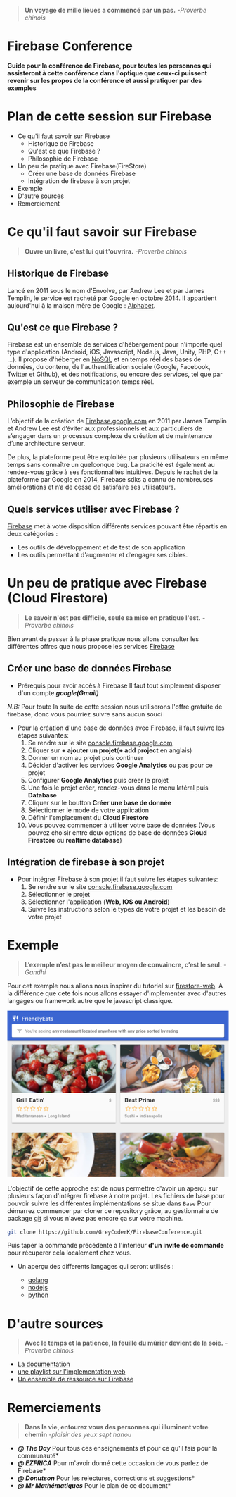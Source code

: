 > __Un voyage de mille lieues a commencé par un pas.__
> *-Proverbe chinois*

# Firebase Conference

__Guide pour la conférence de Firebase, pour toutes les personnes qui assisteront à cette conférence dans l'optique que ceux-ci puissent revenir sur les propos de la conférence et aussi pratiquer par des exemples__


# Plan de cette session sur Firebase
  - Ce qu'il faut savoir sur Firebase
    - Historique de Firebase
    - Qu'est ce que Firebase ?
    - Philosophie de Firebase
  - Un peu de pratique avec Firebase(FireStore)
    - Créer une base de données Firebase
    - Intégration de firebase à son projet
  - Exemple
  - D'autre sources
  - Remerciement

# Ce qu'il faut savoir sur Firebase

> __Ouvre un livre, c'est lui qui t'ouvrira.__
> *-Proverbe chinois*


## Historique de Firebase

Lancé en 2011 sous le nom d'Envolve, par Andrew Lee et par James Templin, le service est racheté par Google en octobre 2014. Il appartient aujourd'hui à la maison mère de Google : [Alphabet](https://fr.wikipedia.org/wiki/Alphabet_(entreprise)).


## Qu'est ce que Firebase ?

Firebase est un ensemble de services d'hébergement pour n'importe quel type d'application (Android, iOS, Javascript, Node.js, Java, Unity, PHP, C++ ...). Il propose d'héberger en [NoSQL](https://fr.wikipedia.org/wiki/NoSQL) et en temps réel des bases de données, du contenu, de l'authentification sociale (Google, Facebook, Twitter et Github), et des notifications, ou encore des services, tel que par exemple un serveur de communication temps réel.


## Philosophie de Firebase

L’objectif de la création de [Firebase.google.com](https://firebase.google.com) en 2011 par James Tamplin et Andrew Lee est d’éviter aux professionnels et aux particuliers de s’engager dans un processus complexe de création et de maintenance d’une architecture serveur.

De plus, la plateforme peut être exploitée par plusieurs utilisateurs en même temps sans connaître un quelconque bug. La praticité est également au rendez-vous grâce à ses fonctionnalités intuitives. Depuis le rachat de la plateforme par Google en 2014, Firebase sdks a connu de nombreuses améliorations et n’a de cesse de satisfaire ses utilisateurs.


## Quels services utiliser avec Firebase ?

[Firebase](https://firebase.google.com) met à votre disposition différents services pouvant être répartis en deux catégories :
  - Les outils de développement et de test de son application
  - Les outils permettant d’augmenter et d’engager ses cibles.
  
 
 
# Un peu de pratique avec Firebase (Cloud Firestore)
 
 > **Le savoir n'est pas difficile, seule sa mise en pratique l'est.**
 > *-Proverbe chinois*
 
 Bien avant de passer à la phase pratique nous allons consulter les différentes offres que nous propose les services [Firebase](https://firebase.google.com/pricing/)

 
 ## Créer une base de données Firebase
  
  - Prérequis pour avoir accès à Firebase
    Il faut tout simplement disposer d'un compte *__google(Gmail)__*
    
 
  *N.B:* Pour toute la suite de cette session nous utiliserons l'offre gratuite de firebase, donc vous pourriez suivre sans aucun souci
 
  * Pour la création d'une base de données avec Firebase, il faut suivre les étapes suivantes:
    1. Se rendre sur le site [console.firebase.google.com](https://console.firebase.google.com/)
    2. Cliquer sur __+ ajouter un projet__(__+ add project__ en anglais)
    3. Donner un nom au projet puis continuer
    4. Décider d'activer les services **Google Analytics** ou pas pour ce projet
    5. Configurer **Google Analytics** puis créer le projet
    6. Une fois le projet créer, rendez-vous dans le menu latéral puis **Database**
    7. Cliquer sur le boutton **Créer une base de donnée**
    8. Sélectionner le mode de votre application
    9. Définir l'emplacement du **Cloud Firestore**
    10. Vous pouvez commencer à utiliser votre base de données (Vous pouvez choisir entre deux options de base de données **Cloud Firestore** ou **realtime database**)
  
  
 ## Intégration de firebase à son projet
 
  * Pour intégrer Firebase à son projet il faut suivre les étapes suivantes:
    1. Se rendre sur le site [console.firebase.google.com](https://console.firebase.google.com/)
    2. Sélectionner le projet
    3. Sélectionner l'application (**Web, IOS ou Android**)
    4. Suivre les instructions selon le types de votre projet et les besoin de votre projet
    
    
    
# Exemple

> **L’exemple n’est pas le meilleur moyen de convaincre, c’est le seul.**
> *-Gandhi*

Pour cet exemple nous allons nous inspirer du tutoriel sur [firestore-web](https://codelabs.developers.google.com/codelabs/firestore-web/). A la différence que cete fois nous allons essayer d'implementer avec d'autres langages ou framework autre que le javascript classique.

![Image du projet](https://github.com/firebase/friendlyeats-web/raw/master/docs/finished_image.png)

L'objectif de cette approche est de nous permettre d'avoir un aperçu sur plusieurs façon d'intégrer firebase à notre projet.
Les fichiers de base pour pouvoir suivre les différentes implémentations se situe dans `Base`
Pour démarrez commencer par cloner ce repository grâce, au gestionnaire de package [git](https://git-scm.com/downloads) si vous n'avez pas encore ça sur votre machine.

```bash
git clone https://github.com/GreyCoderK/FirebaseConference.git
```

Puis taper la commande précédente à l'interieur **d'un invite de commande** pour récuperer cela localement chez vous.

* Un aperçu des differents langages qui seront utilisés : 

  * [golang](./golang)
  * [nodejs](./nodejs)
  * [python](./python)



# D'autre sources

> **Avec le temps et la patience, la feuille du mûrier devient de la soie.**
> *-Proverbe chinois*

* [La documentation](https://firebase.google.com/docs/firestore/)
* [une playlist sur l'implementation web](https://www.youtube.com/watch?v=2Vf1D-rUMwE&list=PLl-K7zZEsYLmnJ_FpMOZgyg6XcIGBu2OX)
* [Un ensemble de ressource sur Firebase](https://github.com/jthegedus/awesome-firebase)



# Remerciements

> **Dans la vie, entourez vous des personnes qui illuminent votre chemin**
> *-plaisir des yeux sept hanou*

* *__@ The Day__* Pour tous ces enseignements et pour ce qu'il fais pour la communauté*
* *__@ EZFRICA__* Pour m'avoir donné cette occasion de vous parlez de Firebase*
* *__@ Donutson__* Pour les relectures, corrections et suggestions*
* *__@ Mr Mathématiques__* Pour le plan de ce document* 
